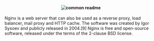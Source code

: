 <h4 align="center">
  <img alt="common readme" src="https://upload.wikimedia.org/wikipedia/commons/thumb/c/c5/Nginx_logo.svg/1024px-Nginx_logo.svg.png">
</h4>


Nginx is a web server that can also be used as a reverse proxy, load balancer, mail proxy and HTTP cache. The software was created by Igor Sysoev and publicly released in 2004.[9] Nginx is free and open-source software, released under the terms of the 2-clause BSD license.
